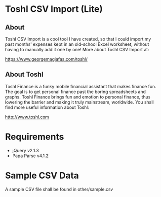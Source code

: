 Toshl CSV Import (Lite)
=======================

About
-----------------------
Toshl CSV Import is a cool tool I have created, so that I could import my past 
months' expenses kept in an old-school Excel worksheet, without having to 
manually add it one by one! More about Toshl CSV Import at:

https://www.georgemagiafas.com/toshl/


About Toshl
-----------------------
Toshl Finance is a funky mobile financial assistant that makes finance fun. 
The goal is to get personal finance past the boring spreadsheets and graphs. 
Toshl Finance brings fun and emotion to personal finance, thus lowering the 
barrier and making it truly mainstream, worldwide. You shall find more useful 
information about Toshl:

http://www.toshl.com

Requirements
======================
* jQuery v2.1.3
* Papa Parse v4.1.2

Sample CSV Data
======================
A sample CSV file shall be found in other/sample.csv